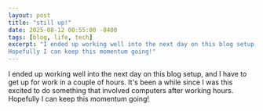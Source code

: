 ```yaml
---
layout: post
title: "still up!"
date: 2025-08-12 00:55:00 -0400
tags: [blog, life, tech]
excerpt: "I ended up working well into the next day on this blog setup, and I have to get up for work in a couple of hours. It's been a while since I was this excited to do something that involved computers after working hours.
Hopefully I can keep this momentum going!"
---
```


I ended up working well into the next day on this blog setup, and I have to get up for work in a couple of hours. It's been a while since I was this excited to do something that involved computers after working hours.
Hopefully I can keep this momentum going!